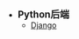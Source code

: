 - <font style="font-weight:bold;font-size:17px;">Python后端</font>
  - [Django](/编程开发/Python/Python后端/Django)